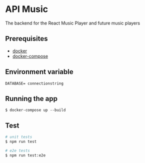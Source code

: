 # API Music

The backend for the React Music Player and future music players

## Prerequisites

* [docker](https://docs.docker.com/install/)
* [docker-compose](https://docs.docker.com/compose/install/)

## Environment variable

```
DATABASE= connectionstring
```

## Running the app

```
$ docker-compose up --build
```

## Test

```bash
# unit tests
$ npm run test

# e2e tests
$ npm run test:e2e
```
